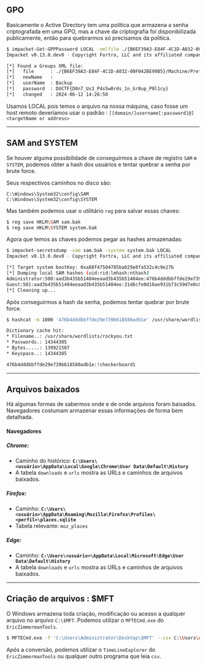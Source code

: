 ## GPO
Basicamente o Active Directory tem uma política que armazena a senha criptografada em uma GPO, mas a chave da criptografia foi disponibilizada publicamente, então para quebrarmos só precisamos da política.

```sh
$ impacket-Get-GPPPassword LOCAL -xmlfile ./{B6EF39A3-E84F-4C1D-A032-00F042BE99B5}/Machine/Preferences/Groups/Groups.xml
Impacket v0.13.0.dev0 - Copyright Fortra, LLC and its affiliated companies

[*] Found a Groups XML file:
[*]   file      : ./{B6EF39A3-E84F-4C1D-A032-00F042BE99B5}/Machine/Preferences/Groups/Groups.xml
[*]   newName   :
[*]   userName  : Backup
[*]   password  : DUCTF{D0n7_Us3_P4s5w0rds_1n_Gr0up_P0l1cy}
[*]   changed   : 2024-06-12 14:26:50

```

Usamos LOCAL pois temos o arquivo na nossa máquina, caso fosse um host remoto deveríamos usar o padrão : 
`[[domain/]username[:password]@]<targetName or address>`
***
## SAM and SYSTEM
Se houver alguma possibilidade de conseguirmos a chave de registro `SAM` e `SYSTEM`, podemos obter a hash dos usuários e tentar quebrar a senha por brute force.

Seus respectivos caminhos no disco são:
```
C:\Windows\System32\config\SAM
C:\Windows\System32\config\SYSTEM
```

Mas também podemos usar o utilitário `reg` para salvar essas chaves:
```sh
$ reg save HKLM\SAM sam.bak
$ reg save HKLM\SYSTEM system.bak
```

Agora que temos as chaves podemos pegar as hashes armazenadas:
```sh
$ impacket-secretsdump -sam sam.bak -system system.bak LOCAL
Impacket v0.13.0.dev0 - Copyright Fortra, LLC and its affiliated companies

[*] Target system bootKey: 0xa88f47504785ba029e8fa532c4c9e27b
[*] Dumping local SAM hashes (uid:rid:lmhash:nthash)
Administrator:500:aad3b435b51404eeaad3b435b51404ee:476b4dddbbffde29e739b618580adb1e:::
Guest:501:aad3b435b51404eeaad3b435b51404ee:31d6cfe0d16ae931b73c59d7e0c089c0:::
[*] Cleaning up...

```

Após conseguirmos a hash da senha, podemos tentar quebrar por brute force.
```sh
$ hashcat -m 1000 '476b4dddbbffde29e739b618580adb1e' /usr/share/wordlists/rockyou.txt

Dictionary cache hit:
* Filename..: /usr/share/wordlists/rockyou.txt
* Passwords.: 14344385
* Bytes.....: 139921507
* Keyspace..: 14344385

476b4dddbbffde29e739b618580adb1e:!checkerboard1
```
***
## Arquivos baixados
Há algumas formas de sabermos onde e de onde arquivos foram baixados. Navegadores costumam armazenar essas informações de forma bem detalhada. 
#### Navegadores 
##### Chrome:
- Caminho do histórico: **`C:\Users\<usuário>\AppData\Local\Google\Chrome\User Data\Default\History`**
- A tabela `downloads` e `urls` mostra as URLs e caminhos de arquivos baixados.
##### Firefox:
- Caminho:  **`C:\Users\<usuário>\AppData\Roaming\Mozilla\Firefox\Profiles\<perfil>\places.sqlite`**
- Tabela relevante: `moz_places`
##### Edge:
- Caminho: **`C:\Users\<usuário>\AppData\Local\Microsoft\Edge\User Data\Default\History`**
- A tabela `downloads` e `urls` mostra as URLs e caminhos de arquivos baixados.
***
## Criação de arquivos : $MFT
O Windows armazena toda criação, modificação ou acesso a qualquer arquivo no arquivo `C:\$MFT`. Podemos utilizar o `MFTECmd.exe` do `EricZimmermanTools`.

```sh
$ MFTECmd.exe -f 'C:\Users\Administrator\Desktop\$MFT' --csv C:\Users\Administrator\Desktop\mft\ --scvf mft.csv
```

Após a conversão, podemos utilizar o `TimeLineExplorer` do `EricZimmermanTools` ou qualquer outro programa que leia `csv`.

































































































































